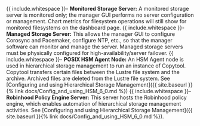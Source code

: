 {{ include.whitespace }}- **Monitored Storage Server:** A monitored storage server is monitored only; the manager GUI performs no server configuration or management. Chart metrics for filesystem operations will still show for monitored filesystems on the dashboard page.
{{ include.whitespace }}- **Managed Storage Server:** This allows the manager GUI to configure Corosync and Pacemaker, configure NTP, etc., so that the manager software can monitor and manage the server. Managed storage servers must be physically configured for high-availability/server failover.
{{ include.whitespace }}- **POSIX HSM Agent Node:** An HSM Agent node is used in hierarchical storage management to run an instance of Copytool. Copytool transfers certain files between the Lustre file system and the archive. Archived files are deleted from the Lustre file system. See [Configuring and using Hierarchical Storage Management]({{ site.baseurl }}{% link docs/Config_and_using_HSM_6_0.md %})
{{ include.whitespace }}- **Robinhood Policy Engine Server:** This server hosts the Robinhood policy engine, which enables automation of hierarchical storage management activities. See [Configuring and using Hierarchical Storage Management]({{ site.baseurl }}{% link docs/Config_and_using_HSM_6_0.md %}).
